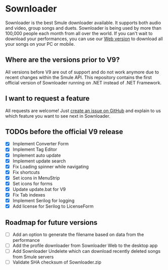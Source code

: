 # Sownloader
Sownloader is the best Smule downloader available. It supports both audio and video, group songs and duets. Sownloader is being used by more than 100,000 people each month from all over the world. If you can't wait to download your performances, you can use our [Web version](https://sownloader.com) to download all your songs on your PC or mobile.


## Where are the versions prior to V9?
All versions before V9 are out of support and do not work anymore due to recent changes within the Smule API. This repository contains the first official version of Sownloader running on .NET instead of .NET Framework. 

## I want to request a feature
All requests are welcome! Just [create an issue on GitHub](https://github.com/MarvinKlein1508/Sownloader/issues/new) and explain to us which feature you want to see next in Sownloader.

## TODOs before the official V9 release

- [x] Implement Converter Form
- [x] Implement Tag Editor
- [x] Implement auto update
- [x] Implement update search
- [x] Fix Loading spinner while navigating
- [x] Fix shortcuts
- [x] Set icons in MenuStrip
- [x] Set icons for forms
- [x] Update update.bat for V9
- [x] Fix Tab indexes
- [x] Implement Serilog for logging
- [x] Add license for Serilog to LicenseForm

## Roadmap for future versions
- [ ] Add an option to generate the filename based on data from the performance
- [ ] Add the profile downloader from Sownloader Web to the desktop app
- [ ] Add Sownloader Undelete which can download recently deleted songs 
from Smule servers
- [ ] Validate SHA checksum of Sownloader.zip